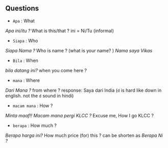 ## Questions

* `Apa` : What 

*Apa ini/itu ?* What is this/that ? ini = Ni/Tu (informal)  

* `Siapa` : Who 

*Siapa Nama ?* Who is name ? (what is your name? ) *Nama saya Vikas*  


* `Bila` : When

*bila datang ini?* when you come here ?  

* `mana` : Where

*Dari Mana ?* from where ? response: Saya dari India (`d` is hard like down in english.  not the `d` sound in hindi)  

* `macam mana` : How ?  

*Minta maaf!! Macam mana pergi KLCC ?* Excuse me, How I go KLCC ?   

* `berapa` : How much ?

*Berapa harga ini?* How much price (for) this ? can be shorten as *Berapa Ni ?*
